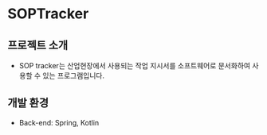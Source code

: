 # SOPTracker

## 프로젝트 소개

- SOP tracker는 산업현장에서 사용되는 작업 지시서를 소프트웨어로 문서화하여 사용할 수 있는 프로그램입니다.

## 개발 환경

- Back-end: Spring, Kotlin